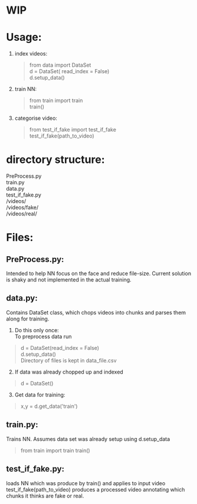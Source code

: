 WIP 
===============  

Usage:  
===============  
1. index videos:  
    > from data import DataSet  
    > d = DataSet( read_index = False)  
    > d.setup_data()  
2. train NN:  
    > from train import train  
    > train()  
3. categorise video:  
    > from test_if_fake import test_if_fake  
    > test_if_fake(path_to_video)  


directory structure:  
===============  
PreProcess.py  
train.py  
data.py  
test_if_fake.py  
/videos/  
/videos/fake/  
/videos/real/  


Files:  
===============  
PreProcess.py:  
---------------
Intended to help NN focus on the face and reduce file-size. Current solution is shaky and not implemented in the actual training.  

data.py:  
---------------
Contains DataSet class, which chops videos into chunks and parses them along for training.  

1. Do this only once:  
To preprocess data run  
> d = DataSet(read_index = False)  
> d.setup_data()  
Directory of files is kept in data_file.csv  

2. If data was already chopped up and indexed  
> d = DataSet()  

3. Get data for training:  
> x,y = d.get_data('train')  

train.py: 
---------------
Trains NN. Assumes data set was already setup using d.setup_data
> from train import train
> train()

test_if_fake.py:  
---------------
loads NN which was produce by train() and applies to input video  
test_if_fake(path_to_video) produces a processed video annotating which chunks it thinks are fake or real.  

